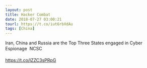 ```yaml
---
layout: post
title: Hacker Combat
date: 2018-07-27 03:00:21
tourl: https://t.co/iut6rbXdAu
tags: [China]
---
```

Iran, China and Russia are the Top Three States engaged in Cyber Espionage  NCSC

https://t.co/lZZC3sPRpG